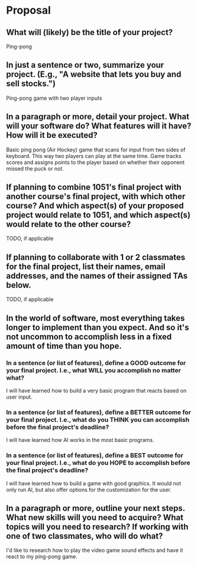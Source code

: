 # Proposal

## What will (likely) be the title of your project?

Ping-pong

## In just a sentence or two, summarize your project. (E.g., "A website that lets you buy and sell stocks.")

Ping-pong game with two player inputs

## In a paragraph or more, detail your project. What will your software do? What features will it have? How will it be executed?

Basic ping pong (Air Hockey) game that scans for input from two sides of keyboard. This way two players can play at the same time. Game tracks scores and assigns points to the player based on whether their opponent missed the puck or not.

## If planning to combine 1051's final project with another course's final project, with which other course? And which aspect(s) of your proposed project would relate to 1051, and which aspect(s) would relate to the other course?

TODO, if applicable

## If planning to collaborate with 1 or 2 classmates for the final project, list their names, email addresses, and the names of their assigned TAs below.

TODO, if applicable

## In the world of software, most everything takes longer to implement than you expect. And so it's not uncommon to accomplish less in a fixed amount of time than you hope.

### In a sentence (or list of features), define a GOOD outcome for your final project. I.e., what WILL you accomplish no matter what?

I will have learned how to build a very basic program that reacts based on user input.

### In a sentence (or list of features), define a BETTER outcome for your final project. I.e., what do you THINK you can accomplish before the final project's deadline?

I will have learned how AI works in the most basic programs.

### In a sentence (or list of features), define a BEST outcome for your final project. I.e., what do you HOPE to accomplish before the final project's deadline?

I will have learned how to build a game with good graphics. It would not only run AI, but also offer options for the customization for the user.

## In a paragraph or more, outline your next steps. What new skills will you need to acquire? What topics will you need to research? If working with one of two classmates, who will do what?

I'd like to research how to play the video game sound effects and have it react to my ping-pong game.
